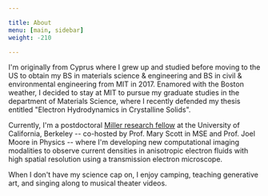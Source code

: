 ```yaml
---

title: About
menu: [main, sidebar]
weight: -210

---
```


I'm originally from Cyprus where I grew up and studied before moving to the US to obtain my BS in materials science & engineering and BS in civil & environmental engineering from MIT in 2017.
Enamored with the Boston weather, I decided to stay at MIT to pursue my graduate studies in the department of Materials Science, where I recently defended my thesis entitled "Electron Hydrodynamics in Crystalline Solids".

Currently, I'm a postdoctoral [Miller research fellow](https://miller.berkeley.edu/fellowship/members/current-miller-fellows) at the University of California, Berkeley -- co-hosted by Prof. Mary Scott in MSE and Prof. Joel Moore in Physics -- where I'm developing new computational imaging modalities to observe current densities in anisotropic electron fluids with high spatial resolution using a transmission electron microscope.

When I don't have my science cap on, I enjoy camping, teaching generative art, and singing along to musical theater videos.

